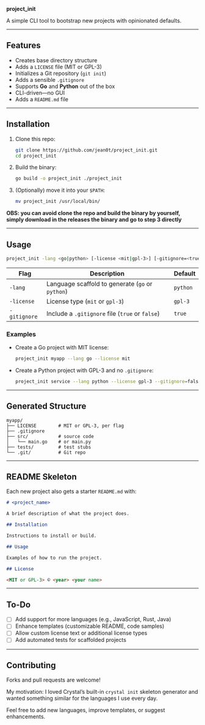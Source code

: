 **project_init**  

A simple CLI tool to bootstrap new projects with opinionated defaults.  

---

## Features

- Creates base directory structure  
- Adds a `LICENSE` file (MIT or GPL-3)  
- Initializes a Git repository (`git init`)  
- Adds a sensible `.gitignore`  
- Supports **Go** and **Python** out of the box  
- CLI-driven—no GUI
- Adds a `README.md` file  

---

## Installation

1. Clone this repo:  
   ```bash
   git clone https://github.com/jean0t/project_init.git
   cd project_init
   ```
2. Build the binary:  
   ```bash
   go build -o project_init ./project_init
   ```
3. (Optionally) move it into your `$PATH`:  
   ```bash
   mv project_init /usr/local/bin/
   ```

**OBS: you can avoid clone the repo and build the binary by yourself, simply download in the releases the binary and go to step 3 directly**

---

## Usage

```bash
project_init -lang <go|python> [-license <mit|gpl-3>] [-gitignore=<true|false>] <project_name>
```

| Flag          | Description                                              | Default   |
|---------------|----------------------------------------------------------|-----------|
| `-lang`      | Language scaffold to generate (`go` or `python`)         | `python`  |
| `-license`   | License type (`mit` or `gpl-3`)                          | `gpl-3`   |
| `-gitignore` | Include a `.gitignore` file (`true` or `false`)          | `true`    |

### Examples

- Create a Go project with MIT license:  
  ```bash
  project_init myapp --lang go --license mit
  ```
- Create a Python project with GPL-3 and no `.gitignore`:  
  ```bash
  project_init service --lang python --license gpl-3 --gitignore=false
  ```

---

## Generated Structure

```text
myapp/
├── LICENSE        # MIT or GPL-3, per flag
├── .gitignore
├── src/           # source code
│   └── main.go    # or main.py
├── tests/         # test stubs
└── .git/          # Git repo
```

---

## README Skeleton

Each new project also gets a starter `README.md` with:

```markdown
# <project_name>

A brief description of what the project does.

## Installation

Instructions to install or build.

## Usage

Examples of how to run the project.

## License

<MIT or GPL-3> © <year> <your name>
```

---

## To-Do

- [ ] Add support for more languages (e.g., JavaScript, Rust, Java)  
- [ ] Enhance templates (customizable README, code samples)  
- [ ] Allow custom license text or additional license types  
- [ ] Add automated tests for scaffolded projects  

---

## Contributing

Forks and pull requests are welcome!  

My motivation: I loved Crystal’s built-in `crystal init` skeleton generator and wanted something similar for the languages I use every day.  

Feel free to add new languages, improve templates, or suggest enhancements.
